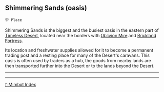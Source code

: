 ## Shimmering Sands (oasis)

`🪧 Place`

Shimmering Sands is the biggest and the busiest oasis in the eastern part of [Timeless Desert](<https://zeithalt.github.io/r/timeless_desert.html>), located near the borders with [Oblivion Mire](<https://zeithalt.github.io/r/oblivion_mire.html>) and [Brickland Fortress](<https://zeithalt.github.io/r/brickland_fortress.html>).

Its location and freshwater supplies allowed for it to become a permanent trading post and a resting place for many of the Desert's caravans. This oasis is often used by traders as a hub, the goods from nearby lands are then transported further into the Desert or to the lands beyond the Desert.

---

<!---
keywords: oasis, timeless desert, caravans
aliases: 
-->
----------
[`📑` Mimbot Index](</index.md#e2f0>)